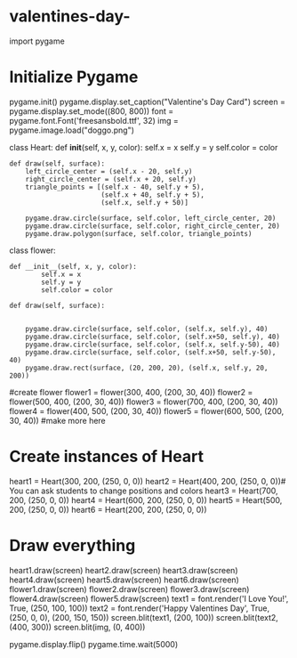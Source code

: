 # valentines-day-
import pygame

# Initialize Pygame
pygame.init()
pygame.display.set_caption("Valentine's Day Card")
screen = pygame.display.set_mode((800, 800))
font = pygame.font.Font('freesansbold.ttf', 32)
img = pygame.image.load("doggo.png")

class Heart:
    def __init__(self, x, y, color):
        self.x = x
        self.y = y
        self.color = color
    
    def draw(self, surface):
        left_circle_center = (self.x - 20, self.y)
        right_circle_center = (self.x + 20, self.y)
        triangle_points = [(self.x - 40, self.y + 5),
                           (self.x + 40, self.y + 5),
                           (self.x, self.y + 50)]
        
        pygame.draw.circle(surface, self.color, left_circle_center, 20)
        pygame.draw.circle(surface, self.color, right_circle_center, 20)
        pygame.draw.polygon(surface, self.color, triangle_points)
    
class flower:
    
    def __init__(self, x, y, color):
            self.x = x
            self.y = y
            self.color = color
    
    def draw(self, surface):
        
        
        pygame.draw.circle(surface, self.color, (self.x, self.y), 40)
        pygame.draw.circle(surface, self.color, (self.x+50, self.y), 40)
        pygame.draw.circle(surface, self.color, (self.x, self.y-50), 40)
        pygame.draw.circle(surface, self.color, (self.x+50, self.y-50), 40)
        pygame.draw.rect(surface, (20, 200, 20), (self.x, self.y, 20, 200))
        
        
        
#create flower
flower1 = flower(300, 400, (200, 30, 40))
flower2 = flower(500, 400, (200, 30, 40))
flower3 = flower(700, 400, (200, 30, 40))
flower4 = flower(400, 500, (200, 30, 40))
flower5 = flower(600, 500, (200, 30, 40))
#make more here
    
# Create instances of Heart
heart1 = Heart(300, 200, (250, 0, 0))
heart2 = Heart(400, 200, (250, 0, 0))# You can ask students to change positions and colors
heart3 = Heart(700, 200, (250, 0, 0))
heart4 = Heart(600, 200, (250, 0, 0))
heart5 = Heart(500, 200, (250, 0, 0))
heart6 = Heart(200, 200, (250, 0, 0))
# Draw everything
heart1.draw(screen)
heart2.draw(screen)
heart3.draw(screen)
heart4.draw(screen)
heart5.draw(screen)
heart6.draw(screen)
flower1.draw(screen)
flower2.draw(screen)
flower3.draw(screen)
flower4.draw(screen)
flower5.draw(screen)
text1 = font.render('I Love You!', True, (250, 100, 100))
text2 = font.render('Happy Valentines Day', True, (250, 0, 0), (200, 150, 150))
screen.blit(text1, (200, 100))
screen.blit(text2, (400, 300))
screen.blit(img, (0, 400))

pygame.display.flip()
pygame.time.wait(5000)
